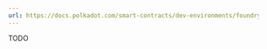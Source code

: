 ```yaml
---
url: https://docs.polkadot.com/smart-contracts/dev-environments/foundry/troubleshooting/
---
```


TODO
